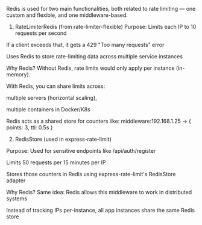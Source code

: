 Redis is used for two main functionalities, both related to rate limiting — one custom and flexible, and one middleware-based.

1. RateLimiterRedis (from rate-limiter-flexible)
Purpose:
Limits each IP to 10 requests per second

If a client exceeds that, it gets a 429 "Too many requests" error

Uses Redis to store rate-limiting data across multiple service instances

Why Redis?
Without Redis, rate limits would only apply per instance (in-memory).

With Redis, you can share limits across:

multiple servers (horizontal scaling),

multiple containers in Docker/K8s

Redis acts as a shared store for counters like: middleware:192.168.1.25 → { points: 3, ttl: 0.5s }

2. RedisStore (used in express-rate-limit)

Purpose:
Used for sensitive endpoints like /api/auth/register

Limits 50 requests per 15 minutes per IP

Stores those counters in Redis using express-rate-limit's RedisStore adapter

Why Redis?
Same idea: Redis allows this middleware to work in distributed systems

Instead of tracking IPs per-instance, all app instances share the same Redis store